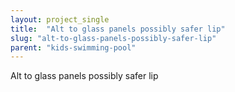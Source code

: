 ```yaml
---
layout: project_single
title:  "Alt to glass panels possibly safer lip"
slug: "alt-to-glass-panels-possibly-safer-lip"
parent: "kids-swimming-pool"
---
```

Alt to glass panels possibly safer lip